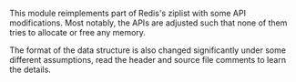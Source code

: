 This module reimplements part of Redis's ziplist with some API modifications.
Most notably, the APIs are adjusted such that none of them tries to allocate or
free any memory.

The format of the data structure is also changed significantly under some
different assumptions, read the header and source file comments to learn the
details.
